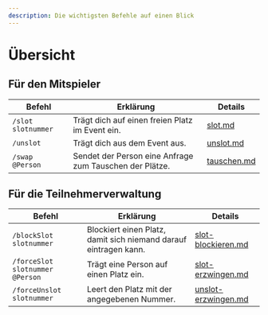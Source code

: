 ```yaml
---
description: Die wichtigsten Befehle auf einen Blick
---
```


# Übersicht

## Für den Mitspieler

| Befehl             | Erklärung                                               | Details                                          |
| ------------------ | ------------------------------------------------------- | ------------------------------------------------ |
| `/slot slotnummer` | Trägt dich auf einen freien Platz im Event ein.         | [slot.md](bot-befehle/slot.md "mention")         |
| `/unslot`          | Trägt dich aus dem Event aus.                           | [unslot.md](bot-befehle/unslot.md "mention")     |
| `/swap @Person`    | Sendet der Person eine Anfrage zum Tauschen der Plätze. | [tauschen.md](bot-befehle/tauschen.md "mention") |

## Für die Teilnehmerverwaltung

| Befehl                          | Erklärung                                                        | Details                                                          |
| ------------------------------- | ---------------------------------------------------------------- | ---------------------------------------------------------------- |
| `/blockSlot slotnummer`         | Blockiert einen Platz, damit sich niemand darauf eintragen kann. | [slot-blockieren.md](bot-befehle/slot-blockieren.md "mention")   |
| `/forceSlot slotnummer @Person` | Trägt eine Person auf einen Platz ein.                           | [slot-erzwingen.md](bot-befehle/slot-erzwingen.md "mention")     |
| `/forceUnslot slotnummer`       | Leert den Platz mit der angegebenen Nummer.                      | [unslot-erzwingen.md](bot-befehle/unslot-erzwingen.md "mention") |

